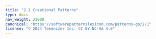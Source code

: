 ```yaml
---
title: "2.1 Creational Patterns"
type: docs
nav_weight: 21000
canonical: "https://softwarepatternslexicon.com/patterns-go/2/1"
license: "© 2024 Tokenizer Inc. CC BY-NC-SA 4.0"
---
```

